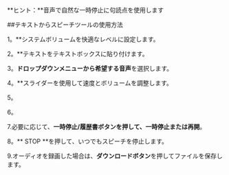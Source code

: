 **ヒント：**音声で自然な一時停止に句読点を使用します


##テキストからスピーチツールの使用方法

1。**システムボリュームを快適なレベルに設定します。

2。**テキストをテキストボックスに貼り付けます。

3。**ドロップダウンメニューから希望する音声**を選択します。

4。**スライダーを使用して速度とボリュームを調整します。

5。

6。

7.必要に応じて、**一時停止/履歴書ボタンを押して、一時停止または再開**。

8。** STOP **を押して、いつでもスピーチを停止します。

9.オーディオを録画した場合は、**ダウンロードボタン**を押してファイルを保存します。